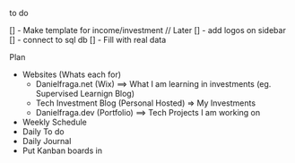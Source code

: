 to do

[] - Make template for income/investment // Later
[] - add logos on sidebar
[] - connect to sql db
[] - Fill with real data

Plan

- Websites (Whats each for)
  - Danielfraga.net (Wix) ==> What I am learning in investments (eg. Supervised Learnign Blog)
  - Tech Investment Blog (Personal Hosted) => My Investments
  - Danielfraga.dev (Portfolio) ==> Tech Projects I am working on
- Weekly Schedule
- Daily To do
- Daily Journal
- Put Kanban boards in
